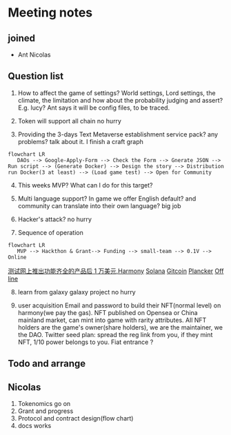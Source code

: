 # Meeting notes

## joined
+ Ant Nicolas

## Question list
1. How to affect the game of settings?
World settings, Lord settings, the climate, the limitation
and how about the probability judging and assert? E.g. lucy?
Ant says it will be config files, to be traced.

2. Token will support all chain
no hurry

3. Providing the 3-days Text Metaverse establishment service pack?
any problems? talk about it.
I finish a craft graph

```mermaid
flowchart LR
   DAOs --> Google-Apply-Form --> Check the Form --> Gnerate JSON --> Run script --> (Generate Docker) --> Design the story --> Distribution run Docker(3 at least) --> (Load game test) --> Open for Community

```

4. This weeks MVP?
What can I do for this target?

5. Multi language support?
In game we offer English default? and community can translate into their own language?
big job

6. Hacker's attack?
no hurry

7. Sequence of operation
```mermaid
flowchart LR
   MVP --> Hackthon & Grant--> Funding --> small-team --> 0.1V --> Online
```   
[测试网上推出功能齐全的产品后 1 万美元,Harmony](https://open.harmony.one/300m-on-bounties-grants-daos/apply-for-grants-or-dao)
[Solana]()
[Gitcoin]()
[Plancker]()
[Off line]()

8. learn from galaxy 
galaxy project
no hurry

9. user acquisition
Email and password to build their NFT(normal level) on harmony(we pay the gas).
NFT published on Opensea or China mainland market, can mint into game with rarity attributes.
All NFT holders are the game's owner(share holders), we are the maintainer, we the DAO.
Twitter seed plan: spread the reg link from you, if they mint NFT, 1/10 power belongs to you.
Fiat entrance ?

## Todo and arrange
## Nicolas
1. Tokenomics go on
2. Grant and progress
3. Protocol and contract design(flow chart)
4. docs works